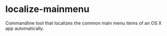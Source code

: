 localize-mainmenu
=================

Commandline tool that localizes the common main menu items of an OS X app automatically.
